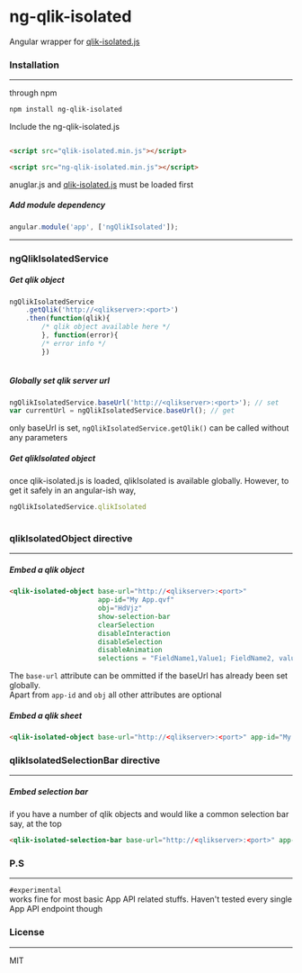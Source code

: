# ng-qlik-isolated

Angular wrapper for [qlik-isolated.js](https://github.com/hrivks/qlik-isolated)
 
### Installation
---

through npm

```bash
npm install ng-qlik-isolated
```

Include the ng-qlik-isolated.js 
```HTML

<script src="qlik-isolated.min.js"></script> 

<script src="ng-qlik-isolated.min.js"></script>
```
anuglar.js and [qlik-isolated.js](https://github.com/hrivks/qlik-isolated) must be loaded first

##### Add module dependency
```javascript
angular.module('app', ['ngQlikIsolated']);
```
***
### ngQlikIsolatedService

##### Get qlik object
```javascript
ngQlikIsolatedService
	.getQlik('http://<qlikserver>:<port>')
    .then(function(qlik){ 
    	/* qlik object available here */
        }, function(error){
        /* error info */
        })
    
```

##### Globally set qlik server url
```javascript
ngQlikIsolatedService.baseUrl('http://<qlikserver>:<port>'); // set
var currentUrl = ngQlikIsolatedService.baseUrl(); // get
```
only baseUrl is set, `ngQlikIsolatedService.getQlik()` can be called without any parameters

##### Get qlikIsolated object
once qlik-isolated.js is loaded, qlikIsolated is available globally. However, to get it safely in an angular-ish way,
```javascript
ngQlikIsolatedService.qlikIsolated
    
```

### qlikIsolatedObject directive
---
##### Embed a qlik object

```html
<qlik-isolated-object base-url="http://<qlikserver>:<port>"
                      app-id="My App.qvf"
                      obj="HdVjz"
                      show-selection-bar
                      clearSelection
                      disableInteraction
                      disableSelection
                      disableAnimation
                      selections = "FieldName1,Value1; FieldName2, value1, value2" />
```
The `base-url` attribute can be ommitted if the baseUrl has already been set globally. <br>
Apart from `app-id` and `obj` all other attributes are optional

##### Embed a qlik sheet

```html
<qlik-isolated-object base-url="http://<qlikserver>:<port>" app-id="My App.qvf" sheet="aBcDeF" />
```
### qlikIsolatedSelectionBar directive
---

##### Embed selection bar
if you have a number of qlik objects and would like a common selection bar say, at the top

```HTML
<qlik-isolated-selection-bar base-url="http://<qlikserver>:<port>" app-id="My App.qvf" />
```

### P.S
---
`#experimental`<br>
works fine for most basic App API related stuffs. Haven't tested every single App API endpoint though

### License
---
MIT